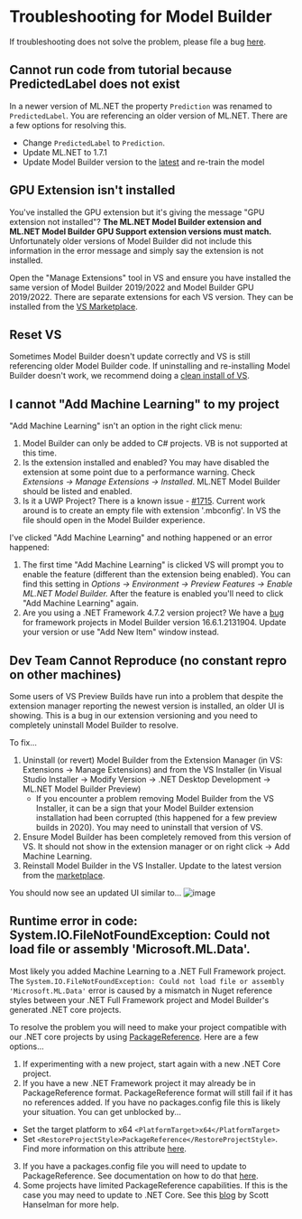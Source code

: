 # Troubleshooting for Model Builder
If troubleshooting does not solve the problem, please file a bug [here](https://github.com/dotnet/machinelearning-modelbuilder/issues/new?template=bug_report.md). 

## Cannot run code from tutorial because PredictedLabel does not exist

In a newer version of ML.NET the property `Prediction` was renamed to `PredictedLabel`. You are referencing an older version of ML.NET. There are a few options for resolving this. 
- Change `PredictedLabel` to `Prediction`.
- Update ML.NET to 1.7.1
- Update Model Builder version to the [latest]([url](https://marketplace.visualstudio.com/items?itemName=MLNET.ModelBuilder2022)) and re-train the model 

## GPU Extension isn't installed

You've installed the GPU extension but it's giving the message "GPU extension not installed"? **The ML.NET Model Builder extension and ML.NET Model Builder GPU Support extension versions must match.** Unfortunately older versions of Model Builder did not include this information in the error message and simply say the extension is not installed. 

Open the "Manage Extensions" tool in VS and ensure you have installed the same version of Model Builder 2019/2022 and Model Builder GPU 2019/2022. There are separate extensions for each VS version. They can be installed from the [VS Marketplace](https://marketplace.visualstudio.com/search?term=ML.NET&target=VS&category=Tools&vsVersion=&subCategory=All&sortBy=Relevance). 

## Reset VS 

Sometimes Model Builder doesn't update correctly and VS is still referencing older Model Builder code. If uninstalling and re-installing Model Builder doesn't work, we recommend doing a [clean install of VS](https://docs.microsoft.com/en-us/visualstudio/install/uninstall-visual-studio?view=vs-2019#remove-all-with-installcleanupexe). 

## I cannot "Add Machine Learning" to my project

"Add Machine Learning" isn't an option in the right click menu: 
1. Model Builder can only be added to C# projects. VB is not supported at this time. 
2. Is the extension installed and enabled? You may have disabled the extension at some point due to a performance warning. Check _Extensions -> Manage Extensions -> Installed_. ML.NET Model Builder should be listed and enabled.
3. Is it a UWP Project? There is a known issue - [#1715](https://github.com/dotnet/machinelearning-modelbuilder/issues/1715). Current work around is to create an empty file with extension '.mbconfig'. In VS the file should open in the Model Builder experience. 

I've clicked "Add Machine Learning" and nothing happened or an error happened:
1. The first time "Add Machine Learning" is clicked VS will prompt you to enable the feature (different than the extension being enabled). You can find this setting in _Options -> Environment -> Preview Features -> Enable ML.NET Model Builder._  After the feature is enabled you'll need to click "Add Machine Learning" again. 
2. Are you using a .NET Framework 4.7.2 version project? We have a [bug](https://github.com/dotnet/machinelearning-modelbuilder/issues/1511) for framework projects in Model Builder version 16.6.1.2131904. Update your version or use "Add New Item" window instead. 

## Dev Team Cannot Reproduce (no constant repro on other machines) 

Some users of VS Preview Builds have run into a problem that despite the extension manager reporting the newest version is installed, an older UI is showing. This is a bug in our extension versioning and you need to completely uninstall Model Builder to resolve. 

To fix... 

1. Uninstall (or revert) Model Builder from the Extension Manager (in VS: Extensions -> Manage Extensions) and from the VS Installer (in Visual Studio Installer -> Modify Version -> .NET Desktop Development -> ML.NET Model Builder Preview)
	- If you encounter a problem removing Model Builder from the VS Installer, it can be a sign that your Model Builder extension installation had been corrupted (this happened for a few preview builds in 2020). You may need to uninstall that version of VS.	
2. Ensure Model Builder has been completely removed from this version of VS. It should not show in the extension manager or on right click -> Add Machine Learning. 
3. Reinstall Model Builder in the VS Installer. Update to the latest version from the [marketplace](https://marketplace.visualstudio.com/items?itemName=MLNET.07&ssr=false#overview). 

You should now see an updated UI similar to... 
![image](https://user-images.githubusercontent.com/9122518/113899044-06cc3e00-9792-11eb-85e4-79a6b0d747e6.png)


## Runtime error in code: System.IO.FileNotFoundException: Could not load file or assembly 'Microsoft.ML.Data'. 

Most likely you added Machine Learning to a .NET Full Framework project. The `System.IO.FileNotFoundException: Could not load file or assembly 'Microsoft.ML.Data'` error is caused by a mismatch in Nuget reference styles between your .NET Full Framework project and Model Builder's generated .NET core projects. 

To resolve the problem you will need to make your project compatible with our .NET core projects by using [PackageReference](https://docs.microsoft.com/en-us/nuget/consume-packages/package-references-in-project-files). Here are a few options... 

1. If experimenting with a new project, start again with a new .NET Core project. 
2. If you have a new .NET Framework project it may already be in PackageReference format. PackageReference format will still fail if it has no references added. If you have no packages.config file this is likely your situation. You can get unblocked by... 
- Set the target platform to x64
	`<PlatformTarget>x64</PlatformTarget>`
- Set `<RestoreProjectStyle>PackageReference</RestoreProjectStyle>`. Find more information on this attribute [here](https://docs.microsoft.com/en-us/nuget/consume-packages/package-references-in-project-files#using-packagereference-for-a-project-with-no-packagereferences). 
3. If you have a packages.config file you will need to update to PackageReference. See documentation on how to do that [here](https://docs.microsoft.com/en-us/nuget/consume-packages/migrate-packages-config-to-package-reference).
4. Some projects have limited PackageReference capabilities. If this is the case you may need to update to .NET Core. See this [blog](https://www.hanselman.com/blog/UpgradingAnExistingNETProjectFilesToTheLeanNewCSPROJFormatFromNETCore.aspx) by Scott Hanselman for more help.
